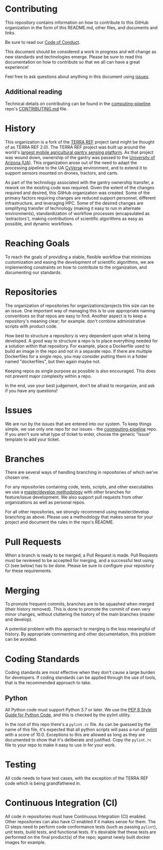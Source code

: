 <!-- NOTES: 1) This document is intended to be a quick(ish) read. To this end, please don't document items that are better kept in a file, such as the pylint.rc file, just provide a link/location - especially if the file format allows self documentation! 2) Each sentence is to be on its own line, do not put two sentences on the same line. -->

# Contributing

This repository contains information on how to contribute to this GitHub organization in the form of this README.md, other files, and documents and links.

Be sure to read our [Code of Conduct](https://github.com/AgPipeline/Organization-info/blob/master/CODEOFCONDUCT.md).

This document should be considered a work in progress and will change as new standards and technologies emerge.
Please be sure to read this documentation on how to contribute so that we all can have a great experience!

Feel free to ask questions about anything in this document using [issues](https://github.com/AgPipeline/computing-pipeline/issues).

## Additional reading

Technical details on contributing can be found in the [computing-pipeline](https://github.com/AgPipeline/computing-pipeline) repo's [CONTRIBUTING.md](https://github.com/AgPipeline/computing-pipeline/blob/master/.github/CONTRIBUTING.md) file.

# History

This organization is a fork of the [TERRA REF](https://github.com/terraref) project (and might be thought of as TERRA REF 2.0).
The TERRA REF project was built up around the world's [largest mobile agricultural gantry sensing platform](https://terraref.org/).
As that project was wound down, ownership of the gantry was passed to the [University of Arizona (UA)](https://www.arizona.edu/).
This organization arose out of the need to adapt the processing pipeline to the UA [CyVerse](https://cyverse.org/) environment, and to extend it to support sensors mounted on drones, tractors, and carts.

As part of the technology associated with the gantry ownership transfer, a rework on the existing code was required.
Given the extent of the changes required and desired, this GitHub organization was created.
Some of the primary factors requiring changes are reduced support personnel, different infrastructure, and leveraging HPC.
Some of the desired changes are simplifying transfer of technology (making it easy to run in alternate environments), standardization of workflow processes (encapsulated as 'extractors'), making contributions of scientific algorithms as easy as possible, and dynamic workflows.

# Reaching Goals

To reach the goals of providing a stable, flexible workflow that minimizes customization and easing the development of scientific algorithms, we are implementing constraints on how to contribute to the organization, and documenting our standards.

# Repositories

The organization of repositories for organizations/projects this size can be an issue.
One important way of managing this is to use appropriate naming conventions so that repos are easy to find.
Another aspect is to keep a repository's meaning clear; for example. don't combine administrative scripts with product code.

How best to structure a repository is very dependent upon what is being developed.
A good way to structure a repo is to place everything needed for a solution within that repository.
For example, place a Dockerfile used to build an image in the repo and not in a separate repo.
If there are multiple Dockerfiles for a single repo, you may consider putting them in a folder named "dockerfiles", but then again maybe not.

Keeping repos as single purpose as possible is also encouraged.
This does not prevent major complexity within a repo.

In the end, use your best judgement, don't be afraid to reorganize, and ask if you have any questions!

# Issues

We are run by the issues that are entered into our system.
To keep things simple, we use only one repo for our issues - the [conmputing-pipeline](https://github.com/AgPipeline/computing-pipeline/issues) repo.
If you aren't sure what type of ticket to enter, choose the generic "Issue" template to add your ticket.

# Branches

There are several ways of handling branching in repositories of which we've chosen one.

For any repositories containing code, tests, scripts, and other executables we use a [master/develop methodology](https://git-scm.com/book/en/v2/Git-Branching-Branching-Workflows) with other branches for feature/issue development.
We also support pull requests from other organizations as well as personal repos.

For all other repositories, we strongly recommend using master/develop branching as above.
Please use a methodology that makes sense for your project and document the rules in the repo's README.

# Pull Requests

When a branch is ready to be merged, a Pull Request is made.
Pull Requests must be reviewed to be accepted for merging, and a successful test using CI (see below) has to be done.
Please be sure to configure your repository for these requirements.

# Merging

To promote frequent commits, branches are to be squashed when merged (their history removed).
This  is done to promote the commit of even very minor changes, without cluttering the history of the main branches (master and develop).

A potential problem with this approach to merging is the loss meaningful of history.
By appropriate commenting and other documentation, this problem can be avoided.

# Coding Standards

Coding standards are most effective when they don't cause a large burden for developers.
If coding standards can be applied through the use of tools, that is the recommended approach to take.

## Python

All Python code must support Python 3.7 or later. We use the [PEP 8 Style Guide for Python Code](https://www.python.org/dev/peps/pep-0008/), and this is checked by the pylint utility.

In the root of this repo there's a `pylint.rc` file.
As can be guessed by the name of this file, it's expected that all python scripts will pass a run of [pylint](https://www.pylint.org/) with a score of 10.0.
Exceptions to this are allowed as long as they are documented to show that it's deliberate and justified.
Copy the `pylint.rc` file to your repo to make it easy to use in for your work.

# Testing

All code needs to have test cases, with the exception of the TERRA REF code which is being grandfathered in.

# Continuous Integration (CI)

All code in repositories must have Continuous Integration (CI) enabled.
Other repositories can also have CI enabled if it makes sense for them.
The CI steps need to perform code conformance tests (such as passing `pylint`), unit tests, build tests, and functional tests.
It's desirable that these tests are performed on the final product(s) of the repo; against newly built docker images for example.
